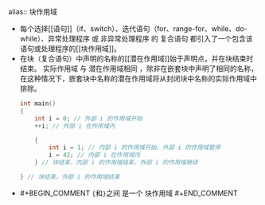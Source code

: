 alias:: 块作用域

- 每个选择[[语句]]（if、switch）、迭代语句（for、range-for、while、do-while）、异常处理程序 或 非异常处理程序 的 复合语句 都引入了一个包含该语句或处理程序的[[块作用域]]。
- 在块（复合语句）中声明的名称的[[潜在作用域]]始于声明点，并在块结束时结束。
  实际作用域 与 潜在作用域相同 ，除非在嵌套块中声明了相同的名称，在这种情况下，嵌套块中名称的潜在作用域将从封闭块中名称的实际作用域中排除。
  ``` cpp
  int main()
  {
      int i = 0; // 外部 i 的作用域开始
      ++i; // 外部 i 在作用域内
  
      {
          int i = 1; // 内部 i 的作用域开始，外部 i 的作用域暂停
          i = 42; // 内部 i 在作用域内
      } // 块结束，内部 i 的作用域结束，外部 i 的作用域继续
  
  } // 块结束，外部 i 的作用域结束
  
  ```
- #+BEGIN_COMMENT
  `{`和`}`之间 是一个 块作用域
  #+END_COMMENT